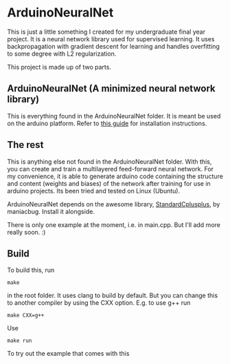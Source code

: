 # ArduinoNeuralNet
This is just a little something I created for my undergraduate
final year project. It is a neural network library used for supervised 
learning. It uses backpropagation with gradient descent for learning 
and handles overfitting to some degree with L2 regularization.

This project is made up of two parts.

## ArduinoNeuralNet (A minimized neural network library)
This is everything found in the ArduinoNeuralNet folder.
It is meant be used on the arduino platform.
Refer to [this guide](https://www.arduino.cc/en/guide/libraries) for installation instructions.

## The rest
This is anything else not found in the ArduinoNeuralNet folder.
With this, you can create and train a multilayered feed-forward neural network.
For my convenience, it is able to generate arduino code 
containing the structure and content (weights and biases) of the 
network after training for use in arduino projects. Its been tried and tested on 
Linux (Ubuntu).

ArduinoNeuralNet depends on the awesome library, [StandardCplusplus](https://github.com/maniacbug/StandardCplusplus), by 
maniacbug. Install it alongside. 

There is only one example at the moment, i.e. in main.cpp. But I'll 
add more really soon. :)

## Build
To build this, run 
```
make
``` 
in the root folder. It uses clang to build by default. But you can change this to another compiler by using the CXX option. E.g. to use g++ run
```
make CXX=g++
```

Use
```
make run
```
To try out the example that comes with this
